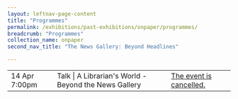 ```yaml
---
layout: leftnav-page-content
title: "Programmes"
permalink: /exhibitions/past-exhibitions/onpaper/programmes/
breadcrumb: "Programmes"
collection_name: onpaper
second_nav_title: "The News Gallery: Beyond Headlines"

---
```


<table class="table table-v">
    <tr>
        <td>14 Apr 
            7:00pm</td>
        <td>Talk | A Librarian's World - Beyond the News Gallery</td>
        <td><a href="/programmes/20200414-talk/">The event is cancelled.</a></td>
    </tr>
</table>
